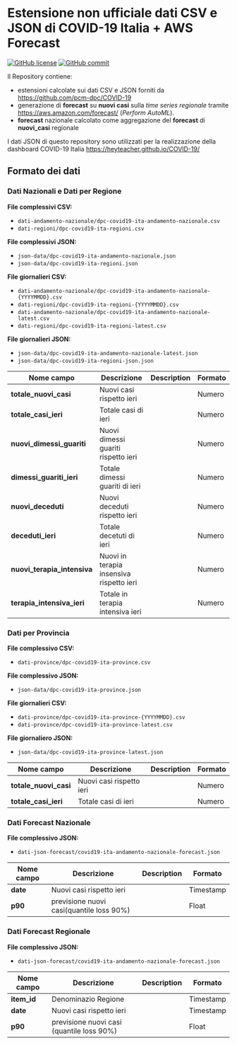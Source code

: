 
# Estensione non ufficiale dati CSV e JSON di COVID-19 Italia + AWS Forecast

[![GitHub license](https://img.shields.io/badge/License-Creative%20Commons%20Attribution%204.0%20International-blue)](https://github.com/heyteacher/COVID-19/blob/master/LICENSE)
[![GitHub commit](https://img.shields.io/github/last-commit/heyteacher/COVID-19)](https://github.com/heyteacher/COVID-19/commits/master)

Il Repository contiene: 

* estensioni calcolate sui dati CSV e JSON forniti da https://github.com/pcm-dpc/COVID-19 
* generazione di __forecast__ su __nuovi casi__ sulla _time series regionale_ tramite https://aws.amazon.com/forecast/ (_Perform AutoML_).
* __forecast__ nazionale calcolato come aggregazione del __forecast__ di __nuovi_casi__ regionale

I dati JSON di questo repository sono utilizzati per la realizzazione della dashboard COVID-19 Italia 
https://heyteacher.github.io/COVID-19/ 


## Formato dei dati

### Dati Nazionali e Dati per Regione

**File complessivi CSV:** 
* `dati-andamento-nazionale/dpc-covid19-ita-andamento-nazionale.csv` 
* `dati-regioni/dpc-covid19-ita-regioni.csv`

**File complessivi JSON:** 
* `json-data/dpc-covid19-ita-andamento-nazionale.json`
* `json-data/dpc-covid19-ita-regioni.json` 

**File giornalieri CSV:** 
* `dati-andamento-nazionale/dpc-covid19-ita-andamento-nazionale-{YYYYMMDD}.csv` 
* `dati-regioni/dpc-covid19-ita-regioni-{YYYYMMDD}.csv`
* `dati-andamento-nazionale/dpc-covid19-ita-andamento-nazionale-latest.csv` 
* `dati-regioni/dpc-covid19-ita-regioni-latest.csv`

**File giornalieri JSON:** 
* `json-data/dpc-covid19-ita-andamento-nazionale-latest.json`
* `json-data/dpc-covid19-ita-regioni-json.json` 

| Nome campo                  | Descrizione                               | Description        | Formato  |
|-----------------------------|-------------------------------------------|--------------------|----------|
| **totale_nuovi_casi**       | Nuovi casi rispetto ieri                  |                    | Numero   |
| **totale_casi_ieri**        | Totale casi di ieri                       |                    | Numero   |
| **nuovi_dimessi_guariti**   | Nuovi dimessi guariti rispetto ieri       |                    | Numero   |
| **dimessi_guariti_ieri**    | Totale dimessi guariti di ieri            |                    | Numero   |
| **nuovi_deceduti**          | Nuovi deceduti rispetto ieri              |                    | Numero   |
| **deceduti_ieri**           | Totale decetuti di ieri                   |                    | Numero   |
| **nuovi_terapia_intensiva** | Nuovi in terapia insensiva rispetto ieri  |                    | Numero   |
| **terapia_intensiva_ieri**  | Totale in terapia intensiva ieri          |                    | Numero   |


### Dati per Provincia

**File complessivo CSV:** 
* `dati-province/dpc-covid19-ita-province.csv` 

**File complessivo JSON:** 
* `json-data/dpc-covid19-ita-province.json` 

**File giornalieri CSV:** 
* `dati-province/dpc-covid19-ita-province-{YYYYMMDD}.csv` 
* `dati-province/dpc-covid19-ita-province-latest.csv` 

**File giornaliero JSON:** 
* `json-data/dpc-covid19-ita-province-latest.json` 

| Nome campo                  | Descrizione                               | Description        | Formato  |
|-----------------------------|-------------------------------------------|--------------------|----------|
| **totale_nuovi_casi**       | Nuovi casi rispetto ieri                  |                    | Numero   |
| **totale_casi_ieri**        | Totale casi di ieri                       |                    | Numero   |


### Dati Forecast Nazionale

**File complessivo JSON:** 
* `dati-json-forecast/covid19-ita-andamento-nazionale-forecast.json` 

| Nome campo                  | Descrizione                               | Description        | Formato     |
|-----------------------------|-------------------------------------------|--------------------|-------------|
| **date**                    | Nuovi casi rispetto ieri                  |                    | Timestamp   |
| **p90**                     | previsione nuovi casi(quantile loss 90%)  |                    | Float       |

### Dati Forecast Regionale

**File complessivo JSON:** 
* `dati-json-forecast/covid19-ita-andamento-nazionale-forecast.json` 

| Nome campo                  | Descrizione                               | Description        | Formato     |
|-----------------------------|-------------------------------------------|--------------------|-------------|
| **item_id**                 | Denominazio Regione                       |                    | Timestamp   |
| **date**                    | Nuovi casi rispetto ieri                  |                    | Timestamp   |
| **p90**                     | previsione nuovi casi  (quantile loss 90%)|                    | Float       |
